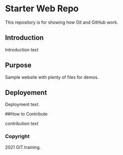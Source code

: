 # Starter Web Repo

This repository is for showing how Git and GitHub work.

## Introduction

Introduction text

## Purpose

Sample website with plenty of files for demos.

## Deployement

Deployment text.

##How to Contribute

contribution text

### Copyright

2021 GIT.training.